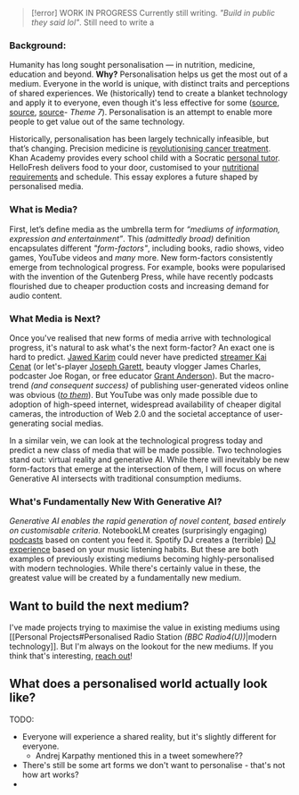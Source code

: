 > [!error] WORK IN PROGRESS
> Currently still writing. *"Build in public they said lol"*. Still need to write a 

### Background:
Humanity has long sought personalisation — in nutrition, medicine, education and beyond. **Why?** Personalisation helps us get the most out of a medium. Everyone in the world is unique, with distinct traits and perceptions of shared experiences. We (historically) tend to create a blanket technology and apply it to everyone, even though it's less effective for some ([source](https://theconversation.com/why-prescription-drugs-can-work-differently-for-different-people-168645#:~:text=Different%20people%20taking%20the%20same,may%20get%20unwanted%20side%20effects.), [source](https://www.nature.com/articles/s41591-020-0934-0), [source](https://link.springer.com/article/10.1007/s10734-023-01148-z?utm_source=chatgpt.com)- *Theme 7*). Personalisation is an attempt to enable more people to get value out of the same technology.

Historically, personalisation has been largely technically infeasible, but that’s changing. Precision medicine is [revolutionising cancer treatment](https://publications.ersnet.org/content/errev/26/146/170066). Khan Academy provides every school child with a Socratic [personal tutor](https://www.khanmigo.ai/learners). HelloFresh delivers food to your door, customised to your [nutritional requirements](https://www.hellofresh.co.uk/) and schedule. This essay explores a future shaped by personalised media.

### What is Media?
First, let’s define media as the umbrella term for _“mediums of information, expression and entertainment”_. This _(admittedly broad)_ definition encapsulates different _"form-factors"_, including books, radio shows, video games, YouTube videos and _many_ more. New form-factors consistently emerge from technological progress. For example, books were popularised with the invention of the Gutenberg Press, while have recently podcasts flourished due to cheaper production costs and increasing demand for audio content.

### What Media is Next?
Once you've realised that new forms of media arrive with technological progress, it's natural to ask what's the next form-factor? An exact one is hard to predict. [Jawed Karim](https://youtu.be/jNQXAC9IVRw?si=RZm7nR558DLJTIaq) could never have predicted [streamer Kai Cenat](https://www.ft.com/content/4e91112c-8f99-422e-be3c-d9e6ad686cdd) (or let's-player [Joseph Garett](https://www.bbc.co.uk/news/entertainment-arts-67187916), beauty vlogger James Charles, podcaster Joe Rogan, or free educator [Grant Anderson](https://www.youtube.com/@3blue1brown)). But the macro-trend _(and consequent success)_ of publishing user-generated videos online was obvious ([_to them_](https://www.sequoiacap.com/podcast/crucible-moments-youtube/?utm_source=chatgpt.com)). But YouTube was only made possible due to adoption of high-speed internet, widespread availability of cheaper digital cameras, the introduction of Web 2.0 and the societal acceptance of user-generating social medias.

In a similar vein, we can look at the technological progress today and predict a new class of media that will be made possible. Two technologies stand out: virtual reality and generative AI. While there will inevitably be new form-factors that emerge at the intersection of them, I will focus on where Generative AI intersects with traditional consumption mediums.

### What's Fundamentally New With Generative AI?
*Generative AI enables the rapid generation of novel content, based entirely on customisable criteria*. NotebookLM creates (surprisingly engaging) [podcasts](https://notebooklm.google.com/notebook/957013fe-6219-4b59-95d1-c393779d9179/audio) based on content you feed it. Spotify DJ creates a (terrible) [DJ experience](https://newsroom.spotify.com/2023-02-22/spotify-debuts-a-new-ai-dj-right-in-your-pocket/) based on your music listening habits. But these are both examples of previously existing mediums becoming highly-personalised with modern technologies. While there's certainly value in these, the greatest value will be created by a fundamentally new medium. 

## Want to build the next medium?
I've made projects trying to maximise the value in existing mediums using [[Personal Projects#Personalised Radio Station *(BBC Radio4(U))*|modern technology]]. But I'm always on the lookout for the new mediums. If you think that's interesting, [reach out](https://gchq.github.io/CyberChef/#recipe=From_Hex('Auto')&input=NkM2NTZGNjM2MTZENjE2MzY4NkYzNzMwMzc0MDY3NkQ2MTY5NkMyRTYzNkY2RA)!

## What does a personalised world actually look like? 
TODO:
- Everyone will experience a shared reality, but it's slightly different for everyone. 
	- Andrej Karpathy mentioned this in a tweet somewhere??
- There's still be some art forms we don't want to personalise - that's not how art works?
- 